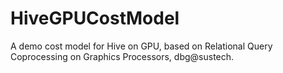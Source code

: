 # HiveGPUCostModel
A demo cost model for Hive on GPU, based on Relational Query Coprocessing on Graphics Processors, dbg@sustech.
